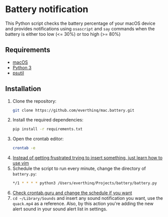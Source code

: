 # Battery notification
This Python script checks the battery percentage of your macOS device and provides notifications using `osascript`
and `say` commands when the battery is either too low (<= 30%) or too high (>= 80%)

## Requirements
* [macOS](https://www.apple.com/)
* [Python 3](https://www.python.org/)
* [psutil](https://pypi.org/project/psutil/)

## Installation
1. Clone the repository:
    ```sh 
    git clone https://github.com/everthinq/mac.battery.git
   ```
2. Install the required dependencies:
    ```sh 
    pip install -r requirements.txt
   ``` 
3. Open the crontab editor:
    ```sh
    crontab -e
   ```
4. [Instead of getting frustrated trying to insert something, just learn how to use vim](https://www.geeksforgeeks.org/basic-vim-commands/)
5. Schedule the script to run every minute, change the directory of `battery.py`:
    ```sh
    */1 * * * * python3 /Users/everthinq/Projects/battery/battery.py
   ```
6. [Check crontab.guru and change the schedule if you want](https://crontab.guru/#*/1_*_*_*_*)
7. `cd ~/Library/Sounds` and insert any sound notification you want, use the `quack.mp4` as a reference. Also, by this action you're adding the new alert sound in your sound alert list in settings. 

